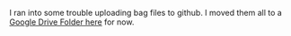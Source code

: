 I ran into some trouble uploading bag files to github. I moved them all to a [Google Drive Folder here](https://drive.google.com/drive/folders/1I94PiKuXVBduMdnsck4vtuKA1GnblogK?usp=sharing) for now.